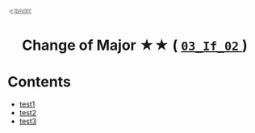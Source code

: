 <p align="left">
  <a href="../README.md">
    <img src="../../Z99-OTHERS/00-common/00-back.png" style="width:10%">
  </a>
</p>

<div align="center">
  <h1>
    Change of Major ★★ (
      <a href="https://drive.google.com/file/d/1yA8yH-Dgw-BvW8xSvtdKQ4XUjsrqT13-/view?usp=drive_link">
        <code>03_If_02</code>
      </a>
    )
  </h1>
</div>

# Contents

-   [test1]()
-   [test2]()
-   [test3]()

